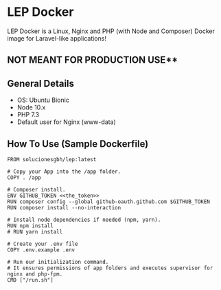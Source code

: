# LEP Docker

LEP Docker is a Linux, Nginx and PHP (with Node and Composer) Docker image for Laravel-like applications!

## NOT MEANT FOR PRODUCTION USE**

## General Details

- OS: Ubuntu Bionic
- Node 10.x
- PHP 7.3
- Default user for Nginx (www-data)

## How To Use (Sample Dockerfile)

```docker
FROM solucionesgbh/lep:latest

# Copy your App into the /app folder.
COPY . /app

# Composer install.
ENV GITHUB_TOKEN <<the_token>>
RUN composer config --global github-oauth.github.com $GITHUB_TOKEN
RUN composer install --no-interaction

# Install node dependencies if needed (npm, yarn).
RUN npm install
# RUN yarn install

# Create your .env file
COPY .env.example .env

# Run our initialization command.
# It ensures permissions of app folders and executes supervisor for nginx and php-fpm.
CMD ["/run.sh"]
```
